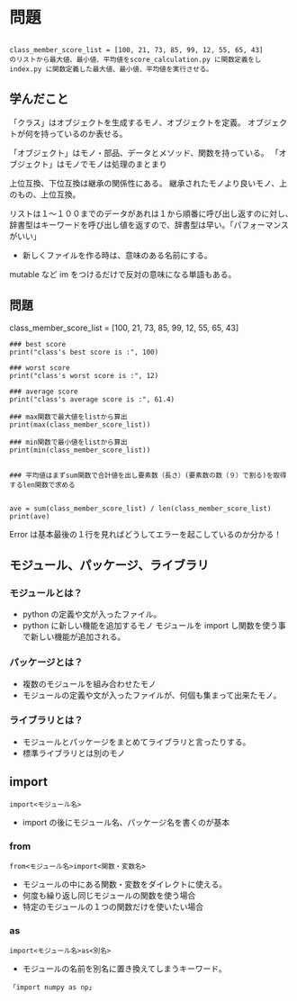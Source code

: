 # 問題

```

class_member_score_list = [100, 21, 73, 85, 99, 12, 55, 65, 43]
のリストから最大値、最小値、平均値をscore_calculation.py に関数定義をし
index.py に関数定義した最大値、最小値、平均値を実行させる。

```

## 学んだこと

「クラス」はオブジェクトを生成するモノ、オブジェクトを定義。
オブジェクトが何を持っているのか表せる。

「オブジェクト」はモノ・部品、データとメソッド、関数を持っている。
「オブジェクト」はモノでモノは処理のまとまり

上位互換、下位互換は継承の関係性にある。
継承されたモノより良いモノ、上のもの、上位互換。

リストは１〜１００までのデータがあれは１から順番に呼び出し返すのに対し、辞書型はキーワードを呼び出し値を返すので、辞書型は早い。「パフォーマンスがいい」

- 新しくファイルを作る時は、意味のある名前にする。

mutable など im をつけるだけで反対の意味になる単語もある。

## 問題

class_member_score_list = [100, 21, 73, 85, 99, 12, 55, 65, 43]

```
### best score
print("class's best score is :", 100)

### worst score
print("class's worst score is :", 12)

### average score
print("class's average score is :", 61.4)

### max関数で最大値をlistから算出
print(max(class_member_score_list))

### min関数で最小値をlistから算出
print(min(class_member_score_list))


### 平均値はまずsum関数で合計値を出し要素数（長さ）(要素数の数（９）で割る)を取得するlen関数で求める


ave = sum(class_member_score_list) / len(class_member_score_list)
print(ave)
```

Error は基本最後の１行を見ればどうしてエラーを起こしているのか分かる！

## モジュール、パッケージ、ライブラリ

### モジュールとは？

- python の定義や文が入ったファイル。
- python に新しい機能を追加するモノ
  モジュールを import し関数を使う事で新しい機能が追加される。

### パッケージとは？

- 複数のモジュールを組み合わせたモノ
- モジュールの定義や文が入ったファイルが、何個も集まって出来たモノ。

### ライブラリとは？

- モジュールとパッケージをまとめてライブラリと言ったりする。
- 標準ライブラリとは別のモノ

## import

```
import<モジュール名>
```

- import の後にモジュール名、パッケージ名を書くのが基本

### from

```
from<モジュール名>import<関数・変数名>
```

- モジュールの中にある関数・変数をダイレクトに使える。
- 何度も繰り返し同じモジュールの関数を使う場合
- 特定のモジュールの１つの関数だけを使いたい場合

### as

```
import<モジュール名>as<別名>
```

- モジュールの名前を別名に置き換えてしまうキーワード。

```
「import numpy as np」
```
